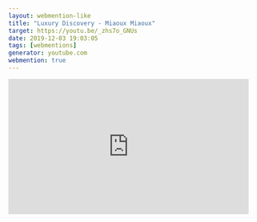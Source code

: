 ```yaml
---
layout: webmention-like
title: "Luxury Discovery - Miaoux Miaoux"
target: https://youtu.be/_zhs7o_GNUs
date: 2019-12-03 19:03:05
tags: [webmentions]
generator: youtube.com
webmention: true
---
```







<div style="width: 480px; height: 270px; overflow: hidden; position: relative;"><iframe frameborder="0" scrolling="no" seamless="seamless" webkitallowfullscreen="webkitAllowFullScreen" mozallowfullscreen="mozallowfullscreen" allowfullscreen="allowfullscreen" id="okplayer" width="480" height="270" src="http://youtube.com/embed/_zhs7o_GNUs" style="position: absolute; top: 0px; left: 0px; width: 480px; height: 270px;"></iframe></div>

